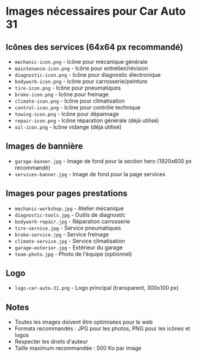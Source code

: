 # Images nécessaires pour Car Auto 31

## Icônes des services (64x64 px recommandé)
- `mechanic-icon.png` - Icône pour mécanique générale
- `maintenance-icon.png` - Icône pour entretien/révision
- `diagnostic-icon.png` - Icône pour diagnostic électronique
- `bodywork-icon.png` - Icône pour carrosserie/peinture
- `tire-icon.png` - Icône pour pneumatiques
- `brake-icon.png` - Icône pour freinage
- `climate-icon.png` - Icône pour climatisation
- `control-icon.png` - Icône pour contrôle technique
- `towing-icon.png` - Icône pour dépannage
- `repair-icon.png` - Icône réparation générale (déjà utilisé)
- `oil-icon.png` - Icône vidange (déjà utilisé)

## Images de bannière
- `garage-banner.jpg` - Image de fond pour la section hero (1920x600 px recommandé)
- `services-banner.jpg` - Image de fond pour la page services

## Images pour pages prestations
- `mechanic-workshop.jpg` - Atelier mécanique
- `diagnostic-tools.jpg` - Outils de diagnostic
- `bodywork-repair.jpg` - Réparation carrosserie
- `tire-service.jpg` - Service pneumatiques
- `brake-service.jpg` - Service freinage
- `climate-service.jpg` - Service climatisation
- `garage-exterior.jpg` - Extérieur du garage
- `team-photo.jpg` - Photo de l'équipe (optionnel)

## Logo
- `logo-car-auto-31.png` - Logo principal (transparent, 300x100 px)

## Notes
- Toutes les images doivent être optimisées pour le web
- Formats recommandés : JPG pour les photos, PNG pour les icônes et logos
- Respecter les droits d'auteur
- Taille maximum recommandée : 500 Ko par image 